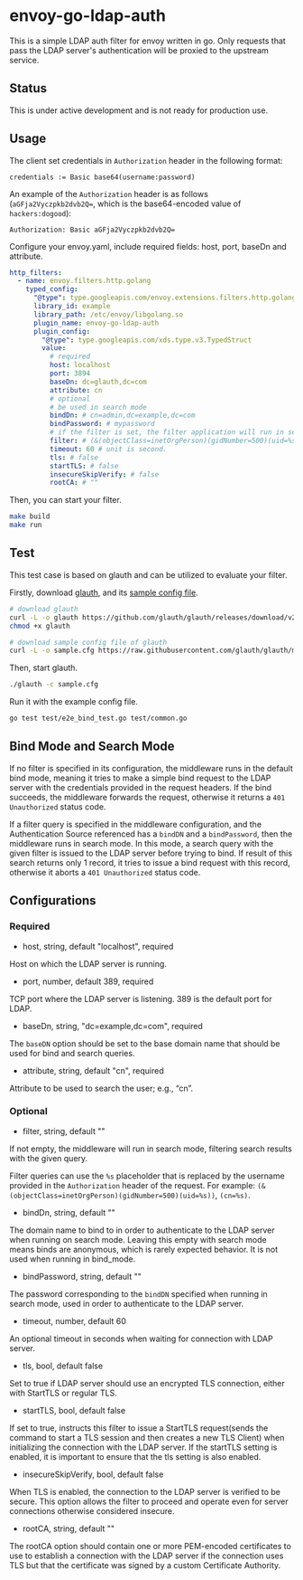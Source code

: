 envoy-go-ldap-auth
==================

This is a simple LDAP auth filter for envoy written in go. Only requests that pass the LDAP server's authentication will be proxied to the upstream service.

## Status

This is under active development and is not ready for production use.

## Usage

The client set credentials in `Authorization` header in the following format:

```Plaintext
credentials := Basic base64(username:password)
```

An example of the `Authorization` header is as follows (`aGFja2Vyczpkb2dvb2Q=`, which is the base64-encoded value of `hackers:dogood`):

```Plaintext
Authorization: Basic aGFja2Vyczpkb2dvb2Q=
```

Configure your envoy.yaml, include required fields: host, port, baseDn and attribute.

```yaml
http_filters:
  - name: envoy.filters.http.golang
    typed_config:
      "@type": type.googleapis.com/envoy.extensions.filters.http.golang.v3alpha.Config
      library_id: example
      library_path: /etc/envoy/libgolang.so
      plugin_name: envoy-go-ldap-auth
      plugin_config:
        "@type": type.googleapis.com/xds.type.v3.TypedStruct
        value:
          # required
          host: localhost
          port: 3894
          baseDn: dc=glauth,dc=com
          attribute: cn
          # optional
          # be used in search mode
          bindDn: # cn=admin,dc=example,dc=com
          bindPassword: # mypassword
          # if the filter is set, the filter application will run in search mode.
          filter: # (&(objectClass=inetOrgPerson)(gidNumber=500)(uid=%s))
          timeout: 60 # unit is second.
          tls: # false
          startTLS: # false
          insecureSkipVerify: # false
          rootCA: # ""
```

Then, you can start your filter.

```bash
make build
make run 
```

## Test

This test case is based on glauth and can be utilized to evaluate your filter.

Firstly, download [glauth](https://github.com/glauth/glauth/releases), and its [sample config file](https://github.com/glauth/glauth/blob/master/v2/sample-simple.cfg).

```bash
# download glauth
curl -L -o glauth https://github.com/glauth/glauth/releases/download/v2.2.0-RC1/glauth-linux-amd64
chmod +x glauth

# download sample config file of glauth
curl -L -o sample.cfg https://raw.githubusercontent.com/glauth/glauth/master/v2/sample-simple.cfg
```

Then, start glauth.

```bash
./glauth -c sample.cfg
```

Run it with the example config file.

```bash
go test test/e2e_bind_test.go test/common.go
```

## Bind Mode and Search Mode

If no filter is specified in its configuration, the middleware runs in the default bind mode, meaning it tries to make a simple bind request to the LDAP server with the credentials provided in the request headers. If the bind succeeds, the middleware forwards the request, otherwise it returns a `401 Unauthorized` status code.

If a filter query is specified in the middleware configuration, and the Authentication Source referenced has a `bindDN` and a `bindPassword`, then the middleware runs in search mode. In this mode, a search query with the given filter is issued to the LDAP server before trying to bind. If result of this search returns only 1 record, it tries to issue a bind request with this record, otherwise it aborts a `401 Unauthorized` status code.

## Configurations

### Required

- host, string, default "localhost", required

Host on which the LDAP server is running.

- port, number, default 389, required

TCP port where the LDAP server is listening. 389 is the default port for LDAP.

- baseDn, string, "dc=example,dc=com", required

The `baseDN` option should be set to the base domain name that should be used for bind and search queries.

- attribute, string, default "cn", required

Attribute to be used to search the user; e.g., “cn”.

### Optional

- filter, string, default ""

If not empty, the middleware will run in search mode, filtering search results with the given query.

Filter queries can use the `%s` placeholder that is replaced by the username provided in the `Authorization` header of the request. For example: `(&(objectClass=inetOrgPerson)(gidNumber=500)(uid=%s))`, `(cn=%s)`.

- bindDn, string, default ""

The domain name to bind to in order to authenticate to the LDAP server when running on search mode. Leaving this empty with search mode means binds are anonymous, which is rarely expected behavior. It is not used when running in bind_mode.

- bindPassword, string, default ""

The password corresponding to the `bindDN` specified when running in search mode, used in order to authenticate to the LDAP server.

- timeout, number, default 60

An optional timeout in seconds when waiting for connection with LDAP server.

- tls, bool, default false

Set to true if LDAP server should use an encrypted TLS connection, either with StartTLS or regular TLS.

- startTLS, bool, default false

If set to true, instructs this filter to issue a StartTLS request(sends the command to start a TLS session and then creates a new TLS Client) when initializing the connection with the LDAP server. If the startTLS setting is enabled, it is important to ensure that the tls setting is also enabled.

- insecureSkipVerify, bool, default false

When TLS is enabled, the connection to the LDAP server is verified to be secure. This option allows the filter to proceed and operate even for server connections otherwise considered insecure.

- rootCA, string, default ""

The rootCA option should contain one or more PEM-encoded certificates to use to establish a connection with the LDAP server if the connection uses TLS but that the certificate was signed by a custom Certificate Authority.